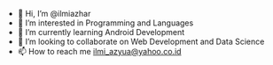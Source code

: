 - 👋 Hi, I’m @ilmiazhar
- 👀 I’m interested in Programming and Languages
- 🌱 I’m currently learning Android Development
- 💞️ I’m looking to collaborate on Web Development and Data Science
- 📫 How to reach me ilmi_azyua@yahoo.co.id

<!---
ilmiazhar/ilmiazhar is a ✨ special ✨ repository because its `README.md` (this file) appears on your GitHub profile.
You can click the Preview link to take a look at your changes.
--->
